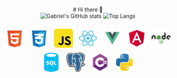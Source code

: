 <div align="center">
  # Hi there 👋
</div>

<div align="center">

  <img src="https://github-readme-stats.vercel.app/api?username=GabrielRasf&show_icons=true&theme=dark" alt="Gabriel's GitHub stats" style="margin-bottom: 20px;">
  <img src="https://github-readme-stats.vercel.app/api/top-langs/?username=GabrielRasf&layout=compact" alt="Top Langs" style="margin-bottom: 20px;">
  
  <div align="center">
    <img src="logos/html.svg" alt="Logo HTML" width="50" height="50" style="margin: 5px;">
    <img src="logos/css.svg" alt="Logo CSS" width="50" height="50" style="margin: 5px;">
    <img src="logos/javascript.svg" alt="Logo JavaScript" width="50" height="50" style="margin: 5px;">
    <img src="logos/react.svg" alt="Logo React" width="50" height="50" style="margin: 5px;">
    <img src="logos/vue.svg" alt="Logo Vue.js" width="50" height="50" style="margin: 5px;">
    <img src="logos/angular.svg" alt="Logo Angular" width="50" height="50" style="margin: 5px;">
    <img src="logos/node.svg" alt="Logo Node.js" width="50" height="50" style="margin: 5px;">
    <img src="logos/sql.svg" alt="Logo SQL" width="50" height="50" style="margin: 5px;">
    <img src="logos/postgresql.svg" alt="Logo PostgreSQL" width="50" height="50" style="margin: 5px;">
    <img src="logos/csharp.svg" alt="Logo C#" width="50" height="50" style="margin: 5px;">
    <img src="logos/python.svg" alt="Logo Python" width="50" height="50" style="margin: 5px;">
    <!--
    <img src="logos/php.svg" alt="Logo PHP" width="50" height="50" style="margin: 5px;">
    -->
  </div>
</div>

